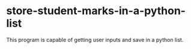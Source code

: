 # store-student-marks-in-a-python-list
This program is capable of getting user inputs and save in a python list.
